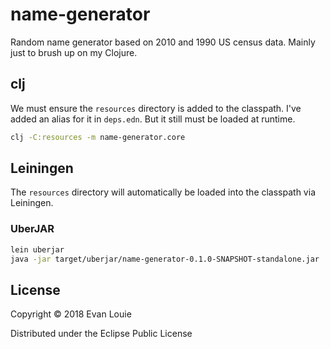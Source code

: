 # name-generator

Random name generator based on 2010 and 1990 US census data. Mainly just to brush up on my Clojure.

## clj

We must ensure the `resources` directory is added to the classpath. I've added an alias for it in `deps.edn`. But it still must be loaded at runtime.

```bash
clj -C:resources -m name-generator.core
```

## Leiningen

The `resources` directory will automatically be loaded into the classpath via Leiningen.

### UberJAR

```bash
lein uberjar
java -jar target/uberjar/name-generator-0.1.0-SNAPSHOT-standalone.jar
```

## License

Copyright © 2018 Evan Louie

Distributed under the Eclipse Public License
